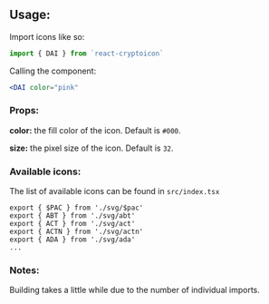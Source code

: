 
## Usage:

Import icons like so:
```jsx
import { DAI } from `react-cryptoicon`
```

Calling the component:
```jsx
<DAI color="pink" 
```

### Props:

**color:** the fill color of the icon. Default is `#000`.

**size:** the pixel size of the icon. Default is `32`.


### Available icons:

The list of available icons can be found in `src/index.tsx`

```
export { $PAC } from './svg/$pac'
export { ABT } from './svg/abt'
export { ACT } from './svg/act'
export { ACTN } from './svg/actn'
export { ADA } from './svg/ada'
...
```

### Notes:
Building takes a little while due to the number of individual imports.
